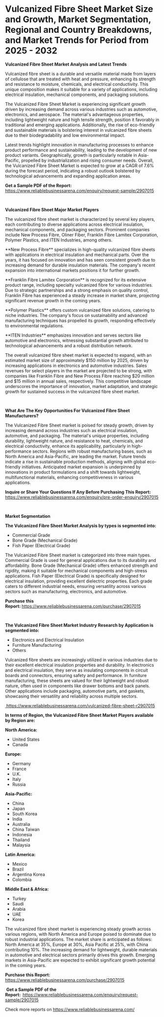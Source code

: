 <p><h1>Vulcanized Fibre Sheet Market Size and Growth, Market Segmentation, Regional and Country Breakdowns, and Market Trends for Period from 2025 -  2032</h1></p><p><strong>Vulcanized Fibre Sheet Market Analysis and Latest Trends</strong></p>
<p><p>Vulcanized fibre sheet is a durable and versatile material made from layers of cellulose that are treated with heat and pressure, enhancing its strength and resistance to moisture, chemicals, and electrical conductivity. This unique composition makes it suitable for a variety of applications, including electrical insulation, mechanical components, and packaging solutions.</p><p>The Vulcanized Fibre Sheet Market is experiencing significant growth driven by increasing demand across various industries such as automotive, electronics, and aerospace. The material's advantageous properties, including lightweight nature and high tensile strength, position it favorably in traditional and emerging applications. Additionally, the rise of eco-friendly and sustainable materials is bolstering interest in vulcanized fibre sheets due to their biodegradability and low environmental impact.</p><p>Latest trends highlight innovation in manufacturing processes to enhance product performance and sustainability, leading to the development of new product variants. Geographically, growth is particularly notable in Asia-Pacific, propelled by industrialization and rising consumer needs. Overall, the Vulcanized Fibre Sheet Market is expected to grow at a CAGR of 7.6% during the forecast period, indicating a robust outlook bolstered by technological advancements and expanding application areas.</p></p>
<p><strong>Get a Sample PDF of the Report:&nbsp;</strong> <a href="https://www.reliablebusinessarena.com/enquiry/request-sample/2907015?utm_campaign=3041&utm_medium=2&utm_source=Github&utm_content=ia&utm_term=12032025&utm_id=vulcanized-fibre-sheet">https://www.reliablebusinessarena.com/enquiry/request-sample/2907015</a></p>
<p>&nbsp;</p>
<p><strong>Vulcanized Fibre Sheet Major Market Players</strong></p>
<p><p>The vulcanized fibre sheet market is characterized by several key players, each contributing to diverse applications across electrical insulation, mechanical components, and packaging sectors. Prominent companies include New Process Fibre, Oliner Fiber, Franklin Fibre Lamitex Corporation, Polymer Plastics, and ITEN Industries, among others.</p><p>**New Process Fibre** specializes in high-quality vulcanized fibre sheets with applications in electrical insulation and mechanical parts. Over the years, it has focused on innovation and has seen consistent growth due to increasing demand for durable insulation materials. The company's recent expansion into international markets positions it for further growth.</p><p>**Franklin Fibre Lamitex Corporation** is recognized for its extensive product range, including specialty vulcanized fibre for various industries. Due to strategic partnerships and a strong emphasis on quality control, Franklin Fibre has experienced a steady increase in market share, projecting significant revenue growth in the coming years.</p><p>**Polymer Plastics** offers custom vulcanized fibre solutions, catering to niche industries. The company's focus on sustainability and advanced manufacturing techniques has propelled its growth, responding effectively to environmental regulations. </p><p>**ITEN Industries** emphasizes innovation and serves sectors like automotive and electronics, witnessing substantial growth attributed to technological advancements and a robust distribution network. </p><p>The overall vulcanized fibre sheet market is expected to expand, with an estimated market size of approximately $150 million by 2025, driven by increasing applications in electronics and automotive industries. Sales revenues for select players in the market are projected to be strong, with companies like Franklin Fibre and New Process Fibre reaching $20 million and $15 million in annual sales, respectively. This competitive landscape underscores the importance of innovation, market adaptation, and strategic growth for sustained success in the vulcanized fibre sheet market.</p></p>
<p>&nbsp;</p>
<p><strong>What Are The Key Opportunities For Vulcanized Fibre Sheet Manufacturers?</strong></p>
<p><p>The Vulcanized Fibre Sheet market is poised for steady growth, driven by increasing demand across industries such as electrical insulation, automotive, and packaging. The material's unique properties, including durability, lightweight nature, and resistance to heat, chemicals, and electrical conductivity, enhance its applicability, particularly in high-performance sectors. Regions with robust manufacturing bases, such as North America and Asia-Pacific, are leading the market. Future trends indicate a rise in sustainable production methods, aligning with global eco-friendly initiatives. Anticipated market expansion is underpinned by innovations in product formulations and a shift towards lightweight, multifunctional materials, enhancing competitiveness in various applications.</p></p>
<p><strong>Inquire or Share Your Questions If Any Before Purchasing This Report:</strong> <a href="https://www.reliablebusinessarena.com/enquiry/pre-order-enquiry/2907015?utm_campaign=3041&utm_medium=2&utm_source=Github&utm_content=ia&utm_term=12032025&utm_id=vulcanized-fibre-sheet">https://www.reliablebusinessarena.com/enquiry/pre-order-enquiry/2907015</a></p>
<p>&nbsp;</p>
<p><strong>Market Segmentation</strong></p>
<p><strong>The Vulcanized Fibre Sheet Market Analysis by types is segmented into:</strong></p>
<p><ul><li>Commercial Grade</li><li>Bone Grade (Mechanical Grade)</li><li>Fish Paper (Electrical Grade)</li></ul></p>
<p><p>The Vulcanized Fibre Sheet market is categorized into three main types. Commercial Grade is used for general applications due to its durability and affordability. Bone Grade (Mechanical Grade) offers enhanced strength and rigidity, making it suitable for mechanical components and high-stress applications. Fish Paper (Electrical Grade) is specifically designed for electrical insulation, providing excellent dielectric properties. Each grade caters to different industrial needs, ensuring versatility across various sectors such as manufacturing, electronics, and automotive.</p></p>
<p><strong>Purchase this Report:&nbsp;</strong><a href="https://www.reliablebusinessarena.com/purchase/2907015?utm_campaign=3041&utm_medium=2&utm_source=Github&utm_content=ia&utm_term=12032025&utm_id=vulcanized-fibre-sheet">https://www.reliablebusinessarena.com/purchase/2907015</a></p>
<p>&nbsp;</p>
<p><strong>The Vulcanized Fibre Sheet Market Industry Research by Application is segmented into:</strong></p>
<p><ul><li>Electronics and Electrical Insulation</li><li>Furniture Manufacturing</li><li>Others</li></ul></p>
<p><p>Vulcanized fibre sheets are increasingly utilized in various industries due to their excellent electrical insulation properties and durability. In electronics and electrical insulation, they serve as insulating components in circuit boards and connectors, ensuring safety and performance. In furniture manufacturing, these sheets are valued for their lightweight and robust nature, often used in components like drawer bottoms and back panels. Other applications include packaging, automotive parts, and gaskets, showcasing their versatility and reliability across multiple sectors.</p></p>
<p><a href="https://www.reliablebusinessarena.com/vulcanized-fibre-sheet-r2907015?utm_campaign=3041&utm_medium=2&utm_source=Github&utm_content=ia&utm_term=12032025&utm_id=vulcanized-fibre-sheet">&nbsp;https://www.reliablebusinessarena.com/vulcanized-fibre-sheet-r2907015</a></p>
<p><strong>In terms of Region, the Vulcanized Fibre Sheet Market Players available by Region are:</strong></p>
<p>
    <p> <strong> North America: </strong>
        <ul>
            <li>United States</li>
            <li>Canada</li>
        </ul>
        </p> 
    <p> <strong> Europe: </strong>
        <ul>
            <li>Germany</li>
            <li>France</li>
            <li>U.K.</li>
            <li>Italy</li>
            <li>Russia</li>
        </ul>
        </p> 
    <p> <strong> Asia-Pacific: </strong>
        <ul>
            <li>China</li>
            <li>Japan</li>
            <li>South Korea</li>
            <li>India</li>
            <li>Australia</li>
            <li>China Taiwan</li>
            <li>Indonesia</li>
            <li>Thailand</li>
            <li>Malaysia</li>
        </ul>
        </p> 
    <p> <strong> Latin America: </strong>
        <ul>
            <li>Mexico</li>
            <li>Brazil</li>
            <li>Argentina Korea</li>
            <li>Colombia</li>
        </ul>
        </p> 
    <p> <strong> Middle East & Africa: </strong>
        <ul>
            <li>Turkey</li>
            <li>Saudi</li>
            <li>Arabia</li>
            <li>UAE</li>
            <li>Korea</li>
        </ul>
    </p>
    </p>
<p><p>The vulcanized fibre sheet market is experiencing steady growth across various regions, with North America and Europe poised to dominate due to robust industrial applications. The market share is anticipated as follows: North America at 35%, Europe at 30%, Asia Pacific at 25%, with China contributing 10%. The increasing demand for lightweight, durable materials in automotive and electrical sectors primarily drives this growth. Emerging markets in Asia-Pacific are expected to exhibit significant growth potential in the coming years.</p></p>
<p><strong>Purchase this Report: </strong><a href="https://www.reliablebusinessarena.com/purchase/2907015?utm_campaign=3041&utm_medium=2&utm_source=Github&utm_content=ia&utm_term=12032025&utm_id=vulcanized-fibre-sheet">https://www.reliablebusinessarena.com/purchase/2907015</a></p>
<p>&nbsp;<strong>Get a Sample PDF of the Report:&nbsp;&nbsp;</strong><a href="https://www.reliablebusinessarena.com/enquiry/request-sample/2907015?utm_campaign=3041&utm_medium=2&utm_source=Github&utm_content=ia&utm_term=12032025&utm_id=vulcanized-fibre-sheet">https://www.reliablebusinessarena.com/enquiry/request-sample/2907015</a></p>
<p><strong></strong></p>
<p>Check more reports on <a href="https://www.reliablebusinessarena.com/?utm_campaign=3041&utm_medium=2&utm_source=Github&utm_content=ia&utm_term=12032025&utm_id=vulcanized-fibre-sheet">https://www.reliablebusinessarena.com/</a></p>